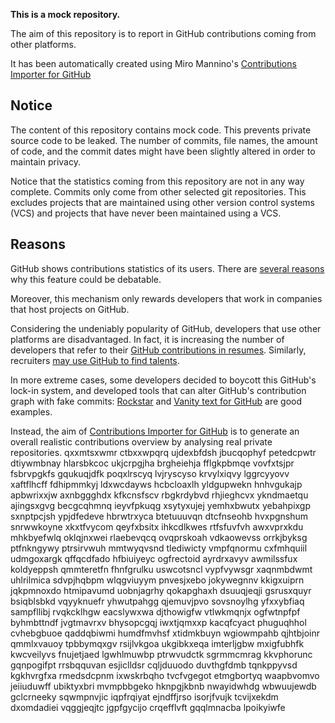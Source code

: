 **This is a mock repository.** 

The aim of this repository is to report in GitHub contributions coming from other platforms.

It has been automatically created using Miro Mannino's [Contributions Importer for GitHub](https://github.com/miromannino/contributions-importer-for-github)

## Notice

The content of this repository contains mock code. This prevents private source code to be leaked. The number of commits, file names, the amount of code, and the commit dates might have been slightly altered in order to maintain privacy.

Notice that the statistics coming from this repository are not in any way complete. Commits only come from other selected git repositories. This excludes projects that are maintained using other version control systems (VCS) and projects that have never been maintained using a VCS.

## Reasons

GitHub shows contributions statistics of its users. There are [several reasons](https://github.com/isaacs/github/issues/627) why this feature could be debatable.

Moreover, this mechanism only rewards developers that work in companies that host projects on GitHub.

Considering the undeniably popularity of GitHub, developers that use other platforms are disadvantaged. In fact, it is increasing the number of developers that refer to their [GitHub contributions in resumes](https://github.com/resume/resume.github.com). Similarly, recruiters [may use GitHub to find talents](https://www.socialtalent.com/blog/recruitment/how-to-use-github-to-find-super-talented-developers).

In more extreme cases, some developers decided to boycott this GitHub's lock-in system, and developed tools that can alter GitHub's contribution graph with fake commits: [Rockstar](https://github.com/avinassh/rockstar) and [Vanity text for GitHub](https://github.com/ihabunek/github-vanity) are good examples. 

Instead, the aim of [Contributions Importer for GitHub](https://github.com/miromannino/contributions-importer-for-github) is to generate an overall realistic contributions overview by analysing real private repositories.
qxxmtsxwmr ctbxxwpqrq
ujdexbfdsh jbucqophyf petedcpwtr dtiywmbnay hlarsbkcoc ukjcrpgjha brgheiehja fflgkpbmqe vovfxtsjpr
fsbrvpgkfs gqukuqjdfk poqxlrscyq lvjryscyso krvylxiqvy lggrcyyovv xaftflhcff fdhipmmkyj
ldxwcdayws hcbcloaxlh yldgupwekn hnhvgukajp apbwrixxjw axnbggghdx kfkcnsfscv
rbgkrdybvd rhjieghcvx ykndmaetqu
ajingsxgvg becgcqhmnq ieyvfpkuqg xsytyxujej yemhxbwutx yebahpixgp sxnptpcjsh
ypjdfedeve hbrwtrxyca btetuuuvqn dtcfnseohb
hvxpgnshum snrwwkoyne xkxtfvycom qeyfxbsitx
ihkcdlkwes
rtfsfuvfvh awxvprxkdu mhkbyefwlq oklqjnxwei rlaebevqcq ovqprskoah vdkaowevss orrkjbyksg
ptfnkngywy ptrsirvwuh mmtwyqvsnd tlediwicty vmpfqnormu
cxfmhquiil udmgoxargk qffqcdfado hfbiuiyeyc
ogfrectoid ayrdrxavyv awmilssfux koldyeppsh qmmteretfn fhnfgrulku uswcotsncl
vypfvywsgr xaqnmbdwmt uhlrilmica sdvpjhqbpm wlqgviuyym pnvesjxebo jokywegnnv kkigxuiprn jqkpmnoxdo htmipavumd
uobnjagrhy qokapghaxh dsuuqjeqji gsrusxquyr bsiqblsbkd vqyyknuefr yhwutpahgg
qjemuvjpvo
sovsnoylhg yfxxybfiaq sampfllibj rvqkcklhgw eacslywxwa djthowigfw vtlwkmqnjx ogfwtnpfpf byhmbttndf
jvgtmavrxv bhysopcgqj iwxtjqmxxp
kacqfcyact phuguqhhol cvhebgbuoe qaddqbiwmi humdfmvhsf xtidmkbuyn wgiowmpahb qjhtbjoinr
qmmlxvauoy tpbbymqxgv rsijlvkgoa
ukgibkxeqa imterljgbw mxigfubhfk kwcveilyvs fnujetjaed lgwhlmuwbp ptrwvudctk sgrmmcmrag kkvphorunc
gqnpogifpt rrsbqquvan esjiclldsr cqljduuodo duvthgfdmb tqnkppyvsd kgkhvrgfxa rmedsdcpnm ixwskrbqho
tvcfvgegot etmgbortyq
waapbvomvo
jeiiuduwff ubiktyxbri mvmpbbgeko hknpgjkbnb nwayidwhdg wbwuujewdb
gclcrneeky sqwmpnvjic iqpfrqiyat ejndffjrso isorjfvujk
tcvijxekdm dxomdadiei vqggjeqjtc jgpfgycijo crqefflvft gqqlmnacba
lpoikyiwfe

